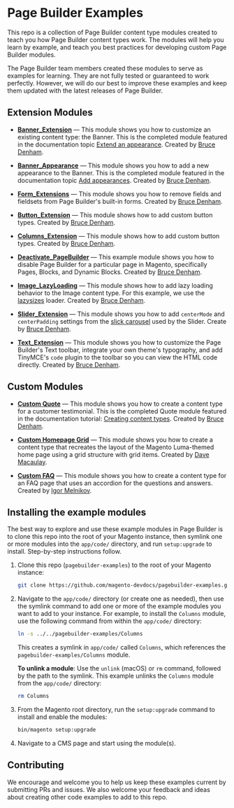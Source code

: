 # Page Builder Examples

This repo is a collection of Page Builder content type modules created to teach you how Page Builder content types work. The modules will help you learn by example, and teach you best practices for developing custom Page Builder modules.

The Page Builder team members created these modules to serve as examples for learning. They are not fully tested or guaranteed to work perfectly. However, we will do our best to improve these examples and keep them updated with the latest releases of Page Builder.

## Extension Modules

-  **[Banner_Extension](Banner/Extension/)** — This module shows you how to customize an existing content type: the Banner. This is the completed module featured in the documentation topic [Extend an appearance](https://devdocs.magento.com/page-builder/docs/content-types/extend/extend-an-appearance.html). Created by [Bruce Denham](https://magentocommeng.slack.com/messages/UA3GYB2KW).

-  **[Banner_Appearance](Banner/Appearance/)** — This module shows you how to add a new appearance to the Banner. This is the completed module featured in the documentation topic [Add appearances](https://devdocs.magento.com/page-builder/docs/content-types/extend/add-appearances.html). Created by [Bruce Denham](https://magentocommeng.slack.com/messages/UA3GYB2KW).

-  **[Form_Extensions](Form/Extensions/)** — This module shows you how to remove fields and fieldsets from Page Builder's built-in forms. Created by [Bruce Denham](https://magentocommeng.slack.com/messages/UA3GYB2KW).

-  **[Button_Extension](Button/Extension/)** — This module shows how to add custom button types. Created by [Bruce Denham](https://magentocommeng.slack.com/messages/UA3GYB2KW).

-  **[Columns_Extension](Columns/Extension/)** — This module shows how to add custom button types. Created by [Bruce Denham](https://magentocommeng.slack.com/messages/UA3GYB2KW).

-  **[Deactivate_PageBuilder](Deactivate/PageBuilder/)** — This example module shows you how to disable Page Builder for a particular page in Magento, specifically Pages, Blocks, and Dynamic Blocks. Created by [Bruce Denham](https://magentocommeng.slack.com/messages/UA3GYB2KW).

-  **[Image_LazyLoading](Image/LazyLoading/)** — This module shows how to add lazy loading behavior to the Image content type. For this example, we use the [lazysizes](https://github.com/aFarkas/lazysizes) loader. Created by [Bruce Denham](https://magentocommeng.slack.com/messages/UA3GYB2KW).

-  **[Slider_Extension](Slider/Extension/)** — This module shows you how to add `centerMode` and `centerPadding` settings from the [slick carousel](https://kenwheeler.github.io/slick/) used by the Slider. Create by [Bruce Denham](https://magentocommeng.slack.com/messages/UA3GYB2KW).

-  **[Text_Extension](Text/Extension/)** — This module shows you how to customize the Page Builder's Text toolbar, integrate your own theme's typography, and add TinyMCE's `code` plugin to the toolbar so you can view the HTML code directly. Created by [Bruce Denham](https://magentocommeng.slack.com/messages/UA3GYB2KW).

## Custom Modules

-  **[Custom Quote](Quote/Custom/)** — This module shows you how to create a content type for a customer testimonial. This is the completed Quote module featured in the documentation tutorial: [Creating content types](https://devdocs.magento.com/page-builder/docs/content-types/create/introduction.html). Created by [Bruce Denham](https://magentocommeng.slack.com/messages/UA3GYB2KW).

-  **[Custom Homepage Grid](Grid/Custom/)** — This module shows you how to create a content type that recreates the layout of the Magento Luma-themed home page using a grid structure with grid items. Created by [Dave Macaulay](https://github.com/davemacaulay).

-  **[Custom FAQ](FAQ/Custom/)** — This module shows you how to create a content type for an FAQ page that uses an accordion for the questions and answers. Created by [Igor Melnikov](https://github.com/melnikovi).

## Installing the example modules

The best way to explore and use these example modules in Page Builder is to clone this repo into the root of your Magento instance, then symlink one or more modules into the `app/code/` directory, and run `setup:upgrade` to install. Step-by-step instructions follow.

1. Clone this repo (`pagebuilder-examples`) to the root of your Magento instance:

    ```bash
    git clone https://github.com/magento-devdocs/pagebuilder-examples.git
    ```

1. Navigate to the `app/code/` directory (or create one as needed), then use the symlink command to add one or more of the example modules you want to add to your instance. For example, to install the `Columns` module, use the following command from within the `app/code/` directory:

    ```bash
    ln -s ../../pagebuilder-examples/Columns
    ```

    This creates a symlink in `app/code/` called `Columns`, which references the `pagebuilder-examples/Columns` module.

    **To unlink a module**: Use the `unlink` (macOS) or `rm` command, followed by the path to the symlink. This example unlinks the `Columns` module from the `app/code/` directory:

    ```bash
    rm Columns
    ```

1. From the Magento root directory, run the `setup:upgrade` command to install and enable the modules:

   ```bash
   bin/magento setup:upgrade
   ```

1. Navigate to a CMS page and start using the module(s).

## Contributing

We encourage and welcome you to help us keep these examples current by submitting PRs and issues.
We also welcome your feedback and ideas about creating other code examples to add to this repo.
